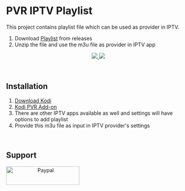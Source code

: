 # PVR IPTV Playlist 
This project contains playlist file which can be used as provider in IPTV. 
1. Download <a href="https://github.com/echakkara/pvr/releases/latest">Playlist</a> from releases
2. Unzip the file and use the m3u file as provider in IPTV app

<p align="center">
<!-- Release -->
  <a href="https://github.com/echakkara/pvr/releases/latest">
    <img src="https://img.shields.io/github/v/release/echakkara/pvr">
  </a>
  <a href="https://github.com/echakkara/pvr/releases/latest">
    <img src="https://img.shields.io/github/downloads/echakkara/pvr/total">
  </a>
  
 </p>
 
 <br>

## Installation

1. <a href="https://kodi.tv/download"> Download Kodi </a> <BR>
2. <a href="https://kodi.wiki/view/Add-on:IPTV_Simple_Client"> Kodi PVR Add-on </a> <BR>
3. There are other IPTV apps available as well and settings will have options to add playlist
4. Provide this m3u file as input in IPTV provider's settings
<BR>

## Support

<p align="center">

  <a href="https://paypal.me/eraianbanc" target="_blank">
    <img width="200px" height="51px" src="https://www.paypalobjects.com/webstatic/mktg/Logo/pp-logo-200px.png" alt="Paypal" align="left">
  </a>
</p>



 
